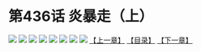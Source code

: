 # 第436话 炎暴走（上）
![](https://mhpic.xiaomingtaiji.net/comic/D/斗破苍穹拆分版/436话/1.jpg-zymk.middle.webp)
![](https://mhpic.xiaomingtaiji.net/comic/D/斗破苍穹拆分版/436话/2.jpg-zymk.middle.webp)
![](https://mhpic.xiaomingtaiji.net/comic/D/斗破苍穹拆分版/436话/3.jpg-zymk.middle.webp)
![](https://mhpic.xiaomingtaiji.net/comic/D/斗破苍穹拆分版/436话/4.jpg-zymk.middle.webp)
![](https://mhpic.xiaomingtaiji.net/comic/D/斗破苍穹拆分版/436话/5.jpg-zymk.middle.webp)
![](https://mhpic.xiaomingtaiji.net/comic/D/斗破苍穹拆分版/436话/6.jpg-zymk.middle.webp)
![](https://mhpic.xiaomingtaiji.net/comic/D/斗破苍穹拆分版/436话/7.jpg-zymk.middle.webp)
![](https://mhpic.xiaomingtaiji.net/comic/D/斗破苍穹拆分版/436话/8.jpg-zymk.middle.webp)
[【上一章】](./435.md)
[【目录】](./README.md)
[【下一章】](./437.md)
